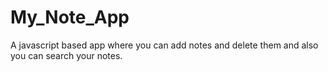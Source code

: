 # My_Note_App
A javascript based app where you can add notes and delete them and also you can search your notes.
